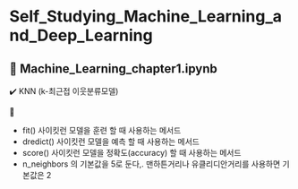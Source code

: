 # Self_Studying_Machine_Learning_and_Deep_Learning

## :robot: Machine_Learning_chapter1.ipynb

:heavy_check_mark: KNN (k-최근접 이웃분류모델)

:bookmark: 
- fit() 사이킷런 모델을 훈련 할 때 사용하는 메서드
- dredict() 사이킷런 모델을 예측 할 때 사용하는 메서드
- score() 사이킷런 모델을 정확도(accuracy) 할 때 사용하는 메서드 
 - n_neighbors 의 기본값을 5로 둔다,. 맨하튼거리나 유클리디안거리를 사용하면 기본값은 2
